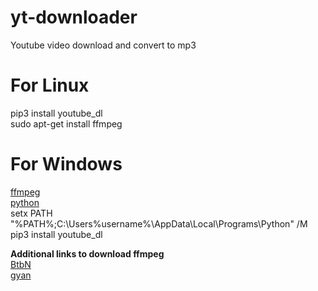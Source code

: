 # yt-downloader
Youtube video download and convert to mp3

# For Linux
pip3 install youtube_dl <br/>
sudo apt-get install ffmpeg


# For Windows
[ffmpeg](https://ffmpeg.org/download.html#build-windows)  <br/>
[python](https://www.python.org/downloads/) <br/>
setx PATH "%PATH%;C:\Users\%username%\AppData\Local\Programs\Python\" /M <br/>
pip3 install youtube_dl <br/>

**Additional links to download ffmpeg <br/>**
[BtbN](https://github.com/BtbN/FFmpeg-Builds/releases)  <br/>
[gyan](https://www.gyan.dev/ffmpeg/builds/)  <br/>

